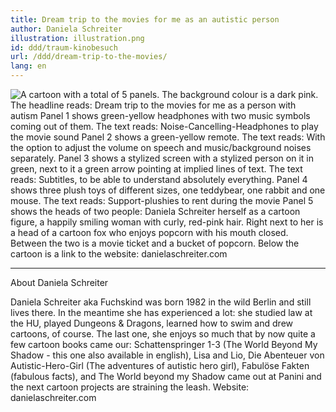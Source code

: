 ```yaml
---
title: Dream trip to the movies for me as an autistic person
author: Daniela Schreiter
illustration: illustration.png
id: ddd/traum-kinobesuch
url: /ddd/dream-trip-to-the-movies/
lang: en
---
```


![A cartoon with a total of 5 panels. The background colour is a dark pink.
The headline reads: Dream trip to the movies for me as a person with autism
Panel 1 shows green-yellow headphones with two music symbols coming out of them. The text reads: Noise-Cancelling-Headphones to play the movie sound
Panel 2 shows a green-yellow remote. The text reads: With the option to adjust the volume on speech and music/background noises separately.
Panel 3 shows a stylized screen with a stylized person on it in green, next to it a green arrow pointing at implied lines of text. The text reads: Subtitles, to be able to understand absolutely everything.
Panel 4 shows three plush toys of different sizes, one teddybear, one rabbit and one mouse. The text reads: Support-plushies to rent during the movie
Panel 5 shows the heads of two people: Daniela Schreiter herself as a cartoon figure, a happily smiling woman with curly, red-pink hair. Right next to her is a head of a cartoon fox who enjoys popcorn with his mouth closed. Between the two is a movie ticket and a bucket of popcorn. 
Below the cartoon is a link to the website: danielaschreiter.com](traum-kinobesuch.png)

---

About Daniela Schreiter

Daniela Schreiter aka Fuchskind was born 1982 in the wild Berlin and still lives there. In the meantime she has experienced a lot: she studied law at the HU, played Dungeons & Dragons, learned how to swim and drew cartoons, of course. The last one, she enjoys so much that by now quite a few cartoon books came our: Schattenspringer 1-3 (The World Beyond My Shadow - this one also available in english), Lisa and Lio, Die Abenteuer von Autistic-Hero-Girl (The adventures of autistic hero girl), Fabulöse Fakten (fabulous facts), and The World beyond my Shadow came out at Panini and the next cartoon projects are straining the leash. Website: danielaschreiter.com
